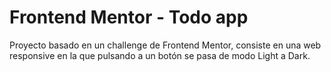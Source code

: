 # Frontend Mentor - Todo app

Proyecto basado en un challenge de Frontend Mentor, consiste en una web responsive
en la que pulsando a un botón se pasa de modo Light a Dark.

